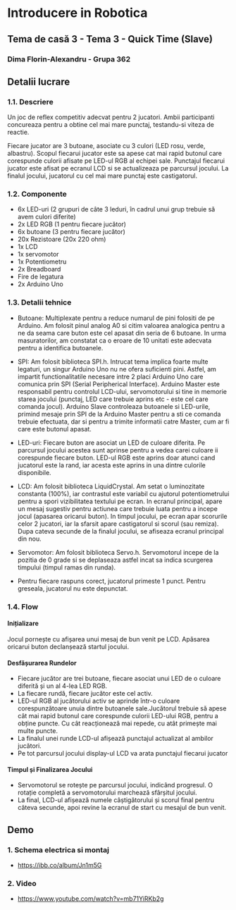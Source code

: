 # Introducere in Robotica
## Tema de casă 3 - Tema 3 - Quick Time (Slave)
### Dima Florin-Alexandru - Grupa 362

## Detalii lucrare

### 1.1. Descriere
Un joc de reflex competitiv adecvat pentru 2 jucatori. Ambii participanti concureaza pentru a obtine cel mai mare punctaj, testandu-si viteza de reactie.

Fiecare jucator are 3 butoane, asociate cu 3 culori (LED rosu, verde, albastru). Scopul fiecarui jucator este sa apese cat mai rapid butonul care corespunde culorii afisate pe LED-ul RGB al echipei sale. Punctajul fiecarui jucator este afisat pe ecranul LCD si se actualizeaza pe parcursul jocului. La finalul jocului, jucatorul cu cel mai mare punctaj este castigatorul.

### 1.2. Componente
- 6x LED-uri (2 grupuri de câte 3 leduri, în cadrul unui grup trebuie să avem culori diferite)
- 2x LED RGB (1 pentru fiecare jucător)
- 6x butoane (3 pentru fiecare jucător)
- 20x Rezistoare (20x 220 ohm)
- 1x LCD
- 1x servomotor
- 1x Potentiometru
- 2x Breadboard
- Fire de legatura
- 2x Arduino Uno

### 1.3. Detalii tehnice
- Butoane: Multiplexate pentru a reduce numarul de pini folositi de pe Arduino. Am folosit pinul analog A0 si citim valoarea analogica pentru a ne da seama care buton este cel apasat din seria de 6 butoane. In urma masuratorilor, am constatat ca o eroare de 10 unitati este adecvata pentru a identifica butoanele.

- SPI: Am folosit biblioteca SPI.h. Intrucat tema implica foarte multe legaturi, un singur Arduino Uno nu ne ofera suficienti pini. Astfel, am impartit functionalitatile necesare intre 2 placi Arduino Uno care comunica prin SPI (Serial Peripherical Interface). Arduino Master este responsabil pentru controlul LCD-ului, servomotorului si tine in memorie starea jocului (punctaj, LED care trebuie aprins etc - este cel care comanda jocul). Arduino Slave controleaza butoanele si LED-urile, primind mesaje prin SPI de la Arduino Master pentru a sti ce comanda trebuie efectuata, dar si pentru a trimite informatii catre Master, cum ar fi care este butonul apasat.

- LED-uri: Fiecare buton are asociat un LED de culoare diferita. Pe parcursul jocului acestea sunt aprinse pentru a vedea carei culoare ii corespunde fiecare buton. LED-ul RGB este aprins doar atunci cand jucatorul este la rand, iar acesta este aprins in una dintre culorile disponibile.

- LCD: Am folosit biblioteca LiquidCrystal. Am setat o luminozitate constanta (100%), iar contrastul este variabil cu ajutorul potentiometrului pentru a spori vizibilitatea textului pe ecran. In ecranul principal, apare un mesaj sugestiv pentru actiunea care trebuie luata pentru a incepe jocul (apasarea oricarui buton). In timpul jocului, pe ecran apar scorurile celor 2 jucatori, iar la sfarsit apare castigatorul si scorul (sau remiza). Dupa cateva secunde de la finalul jocului, se afiseaza ecranul principal din nou.

- Servomotor: Am folosit biblioteca Servo.h. Servomotorul incepe de la pozitia de 0 grade si se deplaseaza astfel incat sa indica scurgerea timpului (timpul ramas din runda).

- Pentru fiecare raspuns corect, jucatorul primeste 1 punct. Pentru greseala, jucatorul nu este depunctat.

### 1.4. Flow
#### Inițializare
Jocul pornește cu afișarea unui mesaj de bun venit pe LCD. Apăsarea oricarui buton declanșează startul jocului.

#### Desfășurarea Rundelor
- Fiecare jucător are trei butoane, fiecare asociat unui LED de o culoare diferită și un al 4-lea LED RGB.
- La fiecare rundă, fiecare jucător este cel activ.
- LED-ul RGB al jucătorului activ se aprinde într-o culoare corespunzătoare unuia dintre butoanele sale.Jucătorul trebuie să apese cât mai rapid butonul care corespunde culorii LED-ului RGB, pentru a obține puncte. Cu cât reacționează mai repede, cu atât primește mai multe puncte.
- La finalul unei runde LCD-ul afișează punctajul actualizat al ambilor jucători.
- Pe tot parcursul jocului display-ul LCD va arata punctajul fiecarui jucator

#### Timpul și Finalizarea Jocului
- Servomotorul se rotește pe parcursul jocului, indicând progresul. O rotație completă a servomotorului marchează sfârșitul jocului.
- La final, LCD-ul afișează numele câștigătorului și scorul final pentru câteva secunde, apoi revine la ecranul de start cu mesajul de bun venit.

## Demo
### 1. Schema electrica si montaj
- https://ibb.co/album/Jn1m5G

### 2. Video
- https://www.youtube.com/watch?v=mb71YiRKb2g